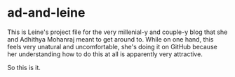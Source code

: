 # ad-and-leine

This is Leine's project file for the very millenial-y and couple-y blog that she and Adhithya Mohanraj meant to get around to. While on one hand, this feels very unatural and uncomfortable, she's doing it on GitHub because her understanding how to do this at all is apparently very attractive.

So this is it.
